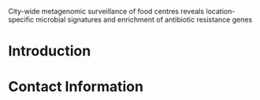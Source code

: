 City-wide metagenomic surveillance of food centres reveals location-specific microbial signatures and enrichment of antibiotic resistance genes
# Introduction
# Contact Information

